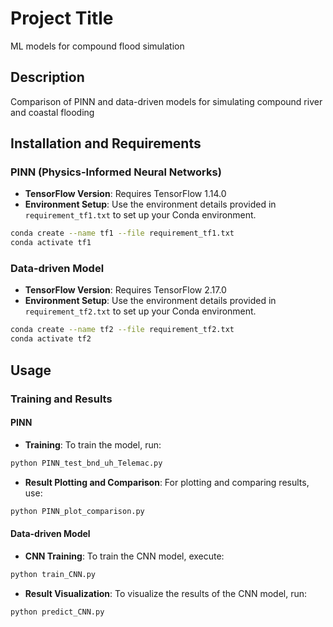 
# Project Title
ML models for compound flood simulation

## Description
Comparison of PINN and data-driven models for simulating compound river and coastal flooding

## Installation and Requirements

### PINN (Physics-Informed Neural Networks)
- **TensorFlow Version**: Requires TensorFlow 1.14.0
- **Environment Setup**: Use the environment details provided in `requirement_tf1.txt` to set up your Conda environment.
```bash
conda create --name tf1 --file requirement_tf1.txt
conda activate tf1
```

### Data-driven Model
- **TensorFlow Version**: Requires TensorFlow 2.17.0
- **Environment Setup**: Use the environment details provided in `requirement_tf2.txt` to set up your Conda environment.
```bash
conda create --name tf2 --file requirement_tf2.txt
conda activate tf2
```

## Usage

### Training and Results

#### PINN
- **Training**: To train the model, run:
```bash
python PINN_test_bnd_uh_Telemac.py
```
- **Result Plotting and Comparison**: For plotting and comparing results, use:
```bash
python PINN_plot_comparison.py
```

#### Data-driven Model
- **CNN Training**: To train the CNN model, execute:
```bash
python train_CNN.py
```
- **Result Visualization**: To visualize the results of the CNN model, run:
```bash
python predict_CNN.py
```
